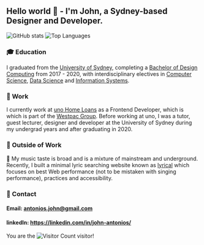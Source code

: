 ## Hello world 👋 - I'm John, a Sydney-based Designer and Developer. 

![GitHub stats](https://github-readme-stats.vercel.app/api?username=JohnAntonios&theme=tokyonight&show_icons=true)
![Top Languages](https://github-readme-stats.vercel.app/api/top-langs/?username=JohnAntonios&theme=tokyonight)

### 🎓 Education  
I graduated from the [University of Sydney](https://www.sydney.edu.au/), completing a [Bachelor of Design Computing](https://www.sydney.edu.au/courses/courses/uc/bachelor-of-design-computing.html) from 2017 - 2020, with interdisciplinary electives in [Computer Science](https://www.sydney.edu.au/courses/subject-areas/major/computer-science3.html), [Data Science](https://www.sydney.edu.au/courses/subject-areas/major/data-science.html) and [Information Systems](https://www.sydney.edu.au/courses/subject-areas/major/information-systems2.html).

### 💼 Work 
I currently work at [uno Home Loans](https://unohomeloans.com.au) as a Frontend Developer, which is which is part of the [Westpac Group](https://www.westpac.com.au/about-westpac/westpac-group/). 
Before working at uno, I was a tutor, guest lecturer, designer and developer at the University of Sydney during my undergrad years and after graduating in 2020.

### 🏡 Outside of Work
🎵 My music taste is broad and is a mixture of mainstream and underground. Recently, I built a minimal lyric searching website known as [lyrical](https://lyrical-web.netlify.app/) which focuses on best Web performance (not to be mistaken with singing performance), practices and accessibility.

### 📲 Contact 
#### Email: antonios.john@gmail.com
#### linkedIn: https://linkedin.com/in/john-antonios/

You are the ![Visitor Count](https://profile-counter.glitch.me/JohnAntonios/count.svg) visitor!
